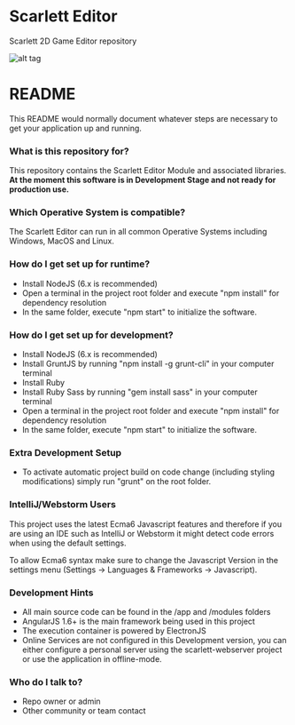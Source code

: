 # Scarlett Editor
Scarlett 2D Game Editor repository

![alt tag](http://scarlett.anlagehub.com/public/images/editor-banner.png)

# README #

This README would normally document whatever steps are necessary to get your application up and running.

### What is this repository for? ###

This repository contains the Scarlett Editor Module and associated libraries. **At the moment this software is in Development Stage and not ready for production use.**

### Which Operative System is compatible? ###

The Scarlett Editor can run in all common Operative Systems including Windows, MacOS and Linux.

### How do I get set up for runtime? ###

* Install NodeJS (6.x is recommended)
* Open a terminal in the project root folder and execute "npm install" for dependency resolution
* In the same folder, execute "npm start" to initialize the software.

### How do I get set up for development? ###

* Install NodeJS (6.x is recommended)
* Install GruntJS by running "npm install -g grunt-cli" in your computer terminal
* Install Ruby
* Install Ruby Sass by running "gem install sass" in your computer terminal
* Open a terminal in the project root folder and execute "npm install" for dependency resolution
* In the same folder, execute "npm start" to initialize the software.

### Extra Development Setup ###

* To activate automatic project build on code change (including styling modifications) simply run "grunt" on the root folder. 

### IntelliJ/Webstorm Users ###

This project uses the latest Ecma6 Javascript features and therefore if you are using an IDE such as IntelliJ or Webstorm it might detect code errors when using the default settings.

To allow Ecma6 syntax make sure to change the Javascript Version in the settings menu (Settings -> Languages & Frameworks -> Javascript).

### Development Hints ###

* All main source code can be found in the /app and /modules folders
* AngularJS 1.6+ is the main framework being used in this project
* The execution container is powered by ElectronJS 
* Online Services are not configured in this Development version, you can either configure a personal server using the scarlett-webserver project or use the application in offline-mode.

### Who do I talk to? ###

* Repo owner or admin
* Other community or team contact
